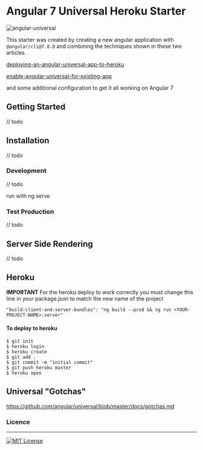# Angular 7 Universal Heroku Starter

![angular-universal](https://user-images.githubusercontent.com/20350641/48462006-7ab8c500-e82a-11e8-8f0a-cedf39303957.png)

This starter was created by creating a new angular application with `@angular/cli@7.0.0` and combining the techniques shown in these two articles.

[deploying-an-angular-universal-app-to-heroku](https://medium.com/augie-gardner/deploying-an-angular-universal-app-to-heroku-eca2b7966947)

[enable-angular-universal-for-existing-app](https://medium.com/@mafshin/enable-angular-universal-for-existing-app-3a17694b9177)

and some additional configuration to get it all working on Angular 7

## Getting Started

// todo

## Installation

// todo

### Development

// todo

run with ng serve

### Test Production
// todo


## Server Side Rendering
// todo


## Heroku

**IMPORTANT** For the heroku deploy to work correctly you must change this line in your package.json to match the new name of the project

`"build:client-and-server-bundles": "ng build --prod && ng run <YOUR-PROJECT-NAME>:server"`

#### To deploy to heroku

```
$ git init
$ heroku login
$ heroku create
$ git add .
$ git commit -m "initial commit"
$ git push heroku master
$ heroku open
```


## Universal "Gotchas"

https://github.com/angular/universal/blob/master/docs/gotchas.md

### Licence
<hr>

[![MIT License](https://img.shields.io/badge/license-MIT-blue.svg?style=flat)](/LICENSE)
